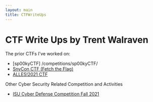 ```yaml
---
layout: main
title: CTFWriteUps
---
```

# CTF Write Ups by Trent Walraven


The prior CTFs I've worked on:

* [sp00kyCTF] /competitions/sp00kyCTF/
* [SnyCon CTF (Fetch the Flag)](/competitions/SnykConCTF/)
* [ALLES!2021 CTF](/competitions/ALLES!2021/)

Other Cyber Security Related Competition and Activities

* [ISU Cyber Defense Competition Fall 2021](/competitions/CDC/Fall2021)